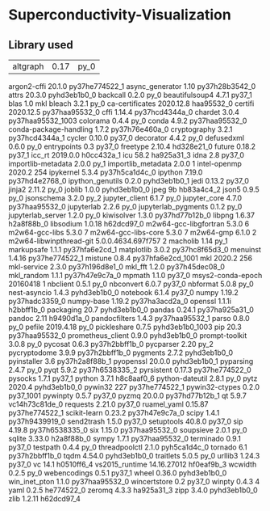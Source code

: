 # Superconductivity-Visualization

## Library used
||||
|----|----|---|
|altgraph                  |0.17                       |py_0|
argon2-cffi               20.1.0           py37he774522_1
async_generator           1.10             py37h28b3542_0
attrs                     20.3.0             pyhd3eb1b0_0
backcall                  0.2.0                      py_0
beautifulsoup4            4.7.1                    py37_1
blas                      1.0                         mkl
bleach                    3.2.1                      py_0
ca-certificates           2020.12.8            haa95532_0
certifi                   2020.12.5        py37haa95532_0
cffi                      1.14.4           py37hcd4344a_0
chardet                   3.0.4           py37haa95532_1003
colorama                  0.4.4                      py_0
conda                     4.9.2            py37haa95532_0
conda-package-handling    1.7.2            py37h76e460a_0
cryptography              3.2.1            py37hcd4344a_1
cycler                    0.10.0                   py37_0
decorator                 4.4.2                      py_0
defusedxml                0.6.0                      py_0
entrypoints               0.3                      py37_0
freetype                  2.10.4               hd328e21_0
future                    0.18.2                   py37_1
icc_rt                    2019.0.0             h0cc432a_1
icu                       58.2                 ha925a31_3
idna                      2.8                      py37_0
importlib-metadata        2.0.0                      py_1
importlib_metadata        2.0.0                         1
intel-openmp              2020.2                      254
ipykernel                 5.3.4            py37h5ca1d4c_0
ipython                   7.19.0           py37hd4e2768_0
ipython_genutils          0.2.0              pyhd3eb1b0_1
jedi                      0.13.2                   py37_0
jinja2                    2.11.2                     py_0
joblib                    1.0.0              pyhd3eb1b0_0
jpeg                      9b                   hb83a4c4_2
json5                     0.9.5                      py_0
jsonschema                3.2.0                      py_2
jupyter_client            6.1.7                      py_0
jupyter_core              4.7.0            py37haa95532_0
jupyterlab                2.2.6                      py_0
jupyterlab_pygments       0.1.2                      py_0
jupyterlab_server         1.2.0                      py_0
kiwisolver                1.3.0            py37hd77b12b_0
libpng                    1.6.37               h2a8f88b_0
libsodium                 1.0.18               h62dcd97_0
m2w64-gcc-libgfortran     5.3.0                         6
m2w64-gcc-libs            5.3.0                         7
m2w64-gcc-libs-core       5.3.0                         7
m2w64-gmp                 6.1.0                         2
m2w64-libwinpthread-git   5.0.0.4634.697f757               2
macholib                  1.14                       py_1
markupsafe                1.1.1            py37hfa6e2cd_1
matplotlib                3.0.2            py37hc8f65d3_0
menuinst                  1.4.16           py37he774522_1
mistune                   0.8.4           py37hfa6e2cd_1001
mkl                       2020.2                      256
mkl-service               2.3.0            py37h196d8e1_0
mkl_fft                   1.2.0            py37h45dec08_0
mkl_random                1.1.1            py37h47e9c7a_0
mpmath                    1.1.0                    py37_0
msys2-conda-epoch         20160418                      1
nbclient                  0.5.1                      py_0
nbconvert                 6.0.7                    py37_0
nbformat                  5.0.8                      py_0
nest-asyncio              1.4.3              pyhd3eb1b0_0
notebook                  6.1.4                    py37_0
numpy                     1.19.2           py37hadc3359_0
numpy-base                1.19.2           py37ha3acd2a_0
openssl                   1.1.1i               h2bbff1b_0
packaging                 20.7               pyhd3eb1b0_0
pandas                    0.24.1           py37ha925a31_0
pandoc                    2.11                 h9490d1a_0
pandocfilters             1.4.3            py37haa95532_1
parso                     0.8.0                      py_0
pefile                    2019.4.18                  py_0
pickleshare               0.7.5           pyhd3eb1b0_1003
pip                       20.3             py37haa95532_0
prometheus_client         0.9.0              pyhd3eb1b0_0
prompt-toolkit            3.0.8                      py_0
pycosat                   0.6.3            py37h2bbff1b_0
pycparser                 2.20                       py_2
pycryptodome              3.9.9            py37h2bbff1b_0
pygments                  2.7.2              pyhd3eb1b0_0
pyinstaller               3.6              py37h2a8f88b_1
pyopenssl                 20.0.0             pyhd3eb1b0_1
pyparsing                 2.4.7                      py_0
pyqt                      5.9.2            py37h6538335_2
pyrsistent                0.17.3           py37he774522_0
pysocks                   1.7.1                    py37_1
python                    3.7.1                h8c8aaf0_6
python-dateutil           2.8.1                      py_0
pytz                      2020.4             pyhd3eb1b0_0
pywin32                   227              py37he774522_1
pywin32-ctypes            0.2.0                 py37_1001
pywinpty                  0.5.7                    py37_0
pyzmq                     20.0.0           py37hd77b12b_1
qt                        5.9.7            vc14h73c81de_0
requests                  2.21.0                   py37_0
ruamel_yaml               0.15.87          py37he774522_1
scikit-learn              0.23.2           py37h47e9c7a_0
scipy                     1.4.1            py37h9439919_0
send2trash                1.5.0                    py37_0
setuptools                40.8.0                   py37_0
sip                       4.19.8           py37h6538335_0
six                       1.15.0           py37haa95532_0
soupsieve                 2.0.1                      py_0
sqlite                    3.33.0               h2a8f88b_0
sympy                     1.7.1            py37haa95532_0
terminado                 0.9.1                    py37_0
testpath                  0.4.4                      py_0
threadpoolctl             2.1.0              pyh5ca1d4c_0
tornado                   6.1              py37h2bbff1b_0
tqdm                      4.54.0             pyhd3eb1b0_0
traitlets                 5.0.5                      py_0
urllib3                   1.24.3                   py37_0
vc                        14.1                 h0510ff6_4
vs2015_runtime            14.16.27012          hf0eaf9b_3
wcwidth                   0.2.5                      py_0
webencodings              0.5.1                    py37_1
wheel                     0.36.0             pyhd3eb1b0_0
win_inet_pton             1.1.0            py37haa95532_0
wincertstore              0.2                      py37_0
winpty                    0.4.3                         4
yaml                      0.2.5                he774522_0
zeromq                    4.3.3                ha925a31_3
zipp                      3.4.0              pyhd3eb1b0_0
zlib                      1.2.11               h62dcd97_4
